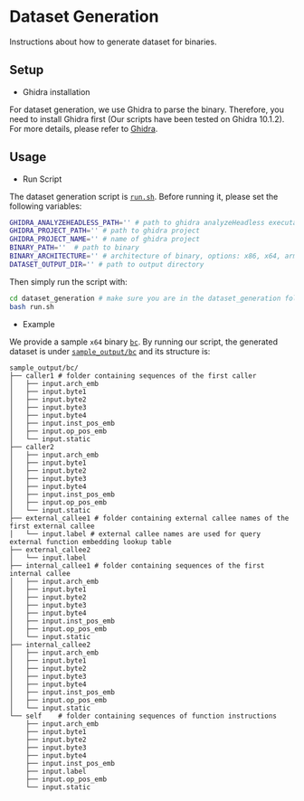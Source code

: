 # Dataset Generation

Instructions about how to generate dataset for binaries.

## Setup

* Ghidra installation

For dataset generation, we use Ghidra to parse the binary. Therefore, you need to install Ghidra first (Our scripts have been tested on Ghidra 10.1.2). For more details, please refer to [Ghidra](https://ghidra-sre.org/).

## Usage

* Run Script

The dataset generation script is [`run.sh`](run.sh). Before running it, please set the following variables:

```bash
GHIDRA_ANALYZEHEADLESS_PATH='' # path to ghidra analyzeHeadless executable
GHIDRA_PROJECT_PATH='' # path to ghidra project
GHIDRA_PROJECT_NAME='' # name of ghidra project
BINARY_PATH=''  # path to binary
BINARY_ARCHITECTURE='' # architecture of binary, options: x86, x64, arm, mips
DATASET_OUTPUT_DIR='' # path to output directory
```

Then simply run the script with:

```bash
cd dataset_generation # make sure you are in the dataset_generation folder
bash run.sh
```

* Example

We provide a sample `x64` binary [`bc`](sample_binary/x64/O0/bc/bc). By running our script, the generated dataset is under [`sample_output/bc`](sample_output/bc) and its structure is:

```plaintext
sample_output/bc/
├── caller1 # folder containing sequences of the first caller
│   ├── input.arch_emb
│   ├── input.byte1
│   ├── input.byte2
│   ├── input.byte3
│   ├── input.byte4
│   ├── input.inst_pos_emb
│   ├── input.op_pos_emb
│   └── input.static
├── caller2 
│   ├── input.arch_emb
│   ├── input.byte1
│   ├── input.byte2
│   ├── input.byte3
│   ├── input.byte4
│   ├── input.inst_pos_emb
│   ├── input.op_pos_emb
│   └── input.static
├── external_callee1 # folder containing external callee names of the first external callee
│   └── input.label # external callee names are used for query external function embedding lookup table
├── external_callee2
│   └── input.label
├── internal_callee1 # folder containing sequences of the first internal callee
│   ├── input.arch_emb
│   ├── input.byte1
│   ├── input.byte2
│   ├── input.byte3
│   ├── input.byte4
│   ├── input.inst_pos_emb
│   ├── input.op_pos_emb
│   └── input.static
├── internal_callee2
│   ├── input.arch_emb
│   ├── input.byte1
│   ├── input.byte2
│   ├── input.byte3
│   ├── input.byte4
│   ├── input.inst_pos_emb
│   ├── input.op_pos_emb
│   └── input.static
└── self    # folder containing sequences of function instructions
    ├── input.arch_emb
    ├── input.byte1
    ├── input.byte2
    ├── input.byte3
    ├── input.byte4
    ├── input.inst_pos_emb
    ├── input.label
    ├── input.op_pos_emb
    └── input.static
```
